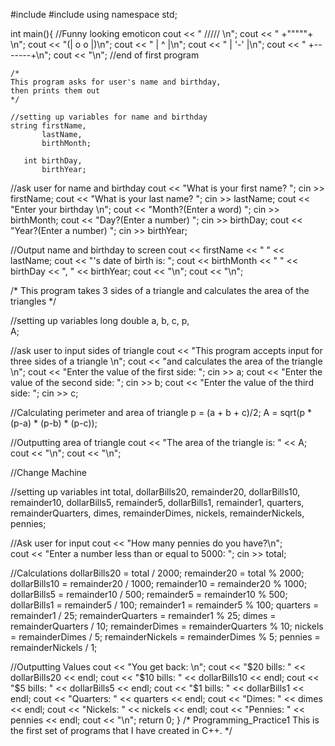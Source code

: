 #include <iostream>
#include <cmath>
using namespace std;

int main(){
    //Funny looking emoticon
    cout << "   ///// \n";
    cout << "  +\"\"\"\"\"+ \n";
    cout << "(| o   o |)\n";
    cout << " |   ^   |\n";
    cout << " |  \'-\'  |\n";
    cout << " +-------+\n";
    cout << "\n";
    //end of first program

    /*
    This program asks for user's name and birthday,
    then prints them out
    */

    //setting up variables for name and birthday
    string firstName,
           lastName,
           birthMonth;

       int birthDay,
           birthYear;

   //ask user for name and birthday
   cout << "What is your first name? ";
   cin >> firstName;
   cout << "What is your last name? ";
   cin >> lastName;
   cout << "Enter your birthday \n";
   cout << "Month?(Enter a word) ";
   cin >> birthMonth;
   cout << "Day?(Enter a number) ";
   cin >> birthDay;
   cout << "Year?(Enter a number) ";
   cin >> birthYear;
      
   //Output name and birthday to screen
   cout << firstName << " " << lastName;
   cout << "'s date of birth is: ";
   cout << birthMonth << " " << birthDay << ", " << birthYear;
   cout << "\n";
   cout << "\n";
       
   /*
   This program takes 3 sides of a triangle
   and calculates the area of the triangles
   */
   
   //setting up variables
   long double a,
               b,
               c,
               p,  
               A;
   
   //ask user to input sides of triangle
   cout << "This program accepts input for three sides of a triangle \n";
   cout << "and calculates the area of the triangle \n";
   cout << "Enter the value of the first side: ";
   cin >> a;
   cout << "Enter the value of the second side: ";
   cin >> b;
   cout << "Enter the value of the third side: ";
   cin >> c;
   
   //Calculating perimeter and area of triangle
   p = (a + b + c)/2;
   A = sqrt(p * (p-a) * (p-b) * (p-c));
     
   //Outputting area of triangle
   cout << "The area of the triangle is: " << A;
   cout << "\n"; 
   cout << "\n"; 
                 
   //Change Machine
   
   //setting up variables
   int total, dollarBills20, remainder20, dollarBills10, remainder10,
       dollarBills5, remainder5, dollarBills1, remainder1, quarters,
       remainderQuarters, dimes, remainderDimes, nickels,
       remainderNickels, pennies;
   
   //Ask user for input
   cout << "How many pennies do you have?\n";  
   cout << "Enter a number less than or equal to 5000: ";
   cin >> total;
     
   //Calculations
   dollarBills20 = total / 2000;
   remainder20 = total % 2000;
   dollarBills10 = remainder20 / 1000;
   remainder10 = remainder20 % 1000;
   dollarBills5 = remainder10 / 500;
   remainder5 = remainder10 % 500;
   dollarBills1 = remainder5 / 100;
   remainder1 = remainder5 % 100;
   quarters = remainder1 / 25;
   remainderQuarters = remainder1 % 25;
   dimes = remainderQuarters / 10;
   remainderDimes = remainderQuarters % 10;
   nickels = remainderDimes / 5;
   remainderNickels = remainderDimes  % 5;
   pennies = remainderNickels / 1;
   
   //Outputting Values 
   cout << "You get back: \n";
   cout << "$20 bills: " << dollarBills20 << endl;
   cout << "$10 bills: " << dollarBills10 << endl;
   cout << "$5 bills: " << dollarBills5 << endl;
   cout << "$1 bills: " << dollarBills1 << endl;
   cout << "Quarters: " << quarters << endl;
   cout << "Dimes: " << dimes << endl;
   cout << "Nickels: " << nickels << endl;
   cout << "Pennies: " << pennies << endl;
   cout << "\n";
   return 0;
}
/* 
Programming_Practice1
This is the first set of programs that I have created in C++.
*/
